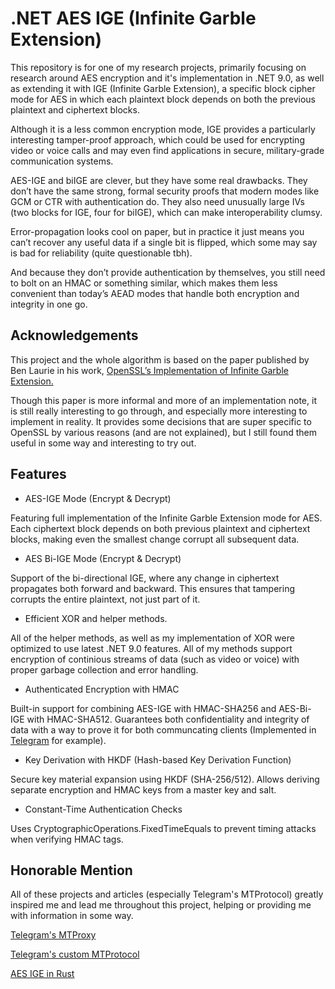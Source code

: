 
# .NET AES IGE (Infinite Garble Extension)

This repository is for one of my research projects, primarily focusing on research around AES encryption and it's implementation in .NET 9.0, as well as extending it with IGE (Infinite Garble Extension), a specific block cipher mode for AES in which each plaintext block depends on both the previous plaintext and ciphertext blocks.

Although it is a less common encryption mode, IGE provides a particularly interesting tamper-proof approach, which could be used for encrypting video or voice calls and may even find applications in secure, military-grade communication systems.

AES-IGE and biIGE are clever, but they have some real drawbacks. They don’t have the same strong, formal security proofs that modern modes like GCM or CTR with authentication do. They also need unusually large IVs (two blocks for IGE, four for biIGE), which can make interoperability clumsy.

Error-propagation looks cool on paper, but in practice it just means you can’t recover any useful data if a single bit is flipped, which some may say is bad for reliability (quite questionable tbh).

And because they don’t provide authentication by themselves, you still need to bolt on an HMAC or something similar, which makes them less convenient than today’s AEAD modes that handle both encryption and integrity in one go.

## Acknowledgements

This project and the whole algorithm is based on the paper published by Ben Laurie in his work, [OpenSSL’s Implementation of Infinite Garble
Extension.](https://www.links.org/files/openssl-ige.pdf)

Though this paper is more informal and more of an implementation note, it is still really interesting to go through, and especially more interesting to implement in reality. It provides some decisions that are super specific to OpenSSL by various reasons (and are not explained), but I still found them useful in some way and interesting to try out.


## Features

- AES-IGE Mode (Encrypt & Decrypt)

Featuring full implementation of the Infinite Garble Extension mode for AES. Each ciphertext block depends on both previous plaintext and ciphertext blocks, making even the smallest change corrupt all subsequent data.

- AES Bi-IGE Mode (Encrypt & Decrypt)

Support of the bi-directional IGE, where any change in ciphertext propagates both forward and backward. This ensures that tampering corrupts the entire plaintext, not just part of it.

- Efficient XOR and helper methods.

All of the helper methods, as well as my implementation of XOR were optimized to use latest .NET 9.0 features. All of my methods support encryption of continious streams of data (such as video or voice) with proper garbage collection and error handling.

- Authenticated Encryption with HMAC

Built-in support for combining AES-IGE with HMAC-SHA256 and AES-Bi-IGE with HMAC-SHA512. Guarantees both confidentiality and integrity of data with a way to prove it for both communcating clients (Implemented in [Telegram](https://telegram.org/) for example).

- Key Derivation with HKDF (Hash-based Key Derivation Function)

Secure key material expansion using HKDF (SHA-256/512). Allows deriving separate encryption and HMAC keys from a master key and salt.

- Constant-Time Authentication Checks

Uses CryptographicOperations.FixedTimeEquals to prevent timing attacks when verifying HMAC tags.

## Honorable Mention

All of these projects and articles (especially Telegram's MTProtocol) greatly inspired me and lead me throughout this project, helping or providing me with information in some way.

[Telegram's MTProxy](https://github.com/TelegramMessenger/MTProxy)

[Telegram's custom MTProtocol](https://core.telegram.org/mtproto)

[AES IGE in Rust](https://asecuritysite.com/rust/rust_aes4)


